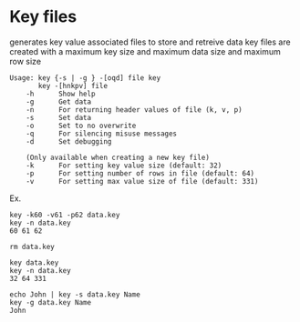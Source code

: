 # Key files
generates key value associated files to store and retreive data
key files are created with a maximum key size and maximum data size and maximum row size

	Usage: key {-s | -g } -[oqd] file key
	       key -[hnkpv] file
		-h		Show help
		-g		Get data
		-n		For returning header values of file (k, v, p)
		-s		Set data
		-o		Set to no overwrite
		-q		For silencing misuse messages
		-d		Set debugging
	
		(Only available when creating a new key file)
		-k		For setting key value size (default: 32)
		-p		For setting number of rows in file (default: 64)
		-v		For setting max value size of file (default: 331)

Ex.

	key -k60 -v61 -p62 data.key
	key -n data.key
	60 61 62 
	
	rm data.key
	
	key data.key
	key -n data.key
	32 64 331
	
	echo John | key -s data.key Name 
	key -g data.key Name
	John 

